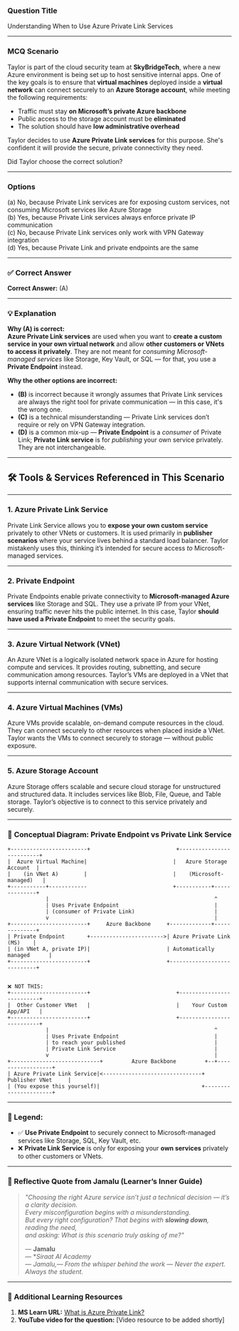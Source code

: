 ### **Question Title**  
Understanding When to Use Azure Private Link Services

---

### **MCQ Scenario**  
Taylor is part of the cloud security team at **SkyBridgeTech**, where a new Azure environment is being set up to host sensitive internal apps. One of the key goals is to ensure that **virtual machines** deployed inside a **virtual network** can connect securely to an **Azure Storage account**, while meeting the following requirements:

- Traffic must stay **on Microsoft’s private Azure backbone**  
- Public access to the storage account must be **eliminated**  
- The solution should have **low administrative overhead**

Taylor decides to use **Azure Private Link services** for this purpose. She's confident it will provide the secure, private connectivity they need.

Did Taylor choose the correct solution?

---

### **Options**  
(a) No, because Private Link services are for exposing custom services, not consuming Microsoft services like Azure Storage  
(b) Yes, because Private Link services always enforce private IP communication  
(c) No, because Private Link services only work with VPN Gateway integration  
(d) Yes, because Private Link and private endpoints are the same  

---

### ✅ **Correct Answer**  
**Correct Answer:** (A)

---

### 💡 **Explanation**  
**Why (A) is correct:**  
**Azure Private Link services** are used when you want to **create a custom service in your own virtual network** and allow **other customers or VNets to access it privately**. They are not meant for *consuming Microsoft-managed services* like Storage, Key Vault, or SQL — for that, you use a **Private Endpoint** instead.

**Why the other options are incorrect:**  
- **(B)** is incorrect because it wrongly assumes that Private Link services are always the right tool for private communication — in this case, it's the wrong one.  
- **(C)** is a technical misunderstanding — Private Link services don’t require or rely on VPN Gateway integration.  
- **(D)** is a common mix-up — **Private Endpoint** is a *consumer* of Private Link; **Private Link service** is for *publishing* your own service privately. They are not interchangeable.

---

## 🛠️ **Tools & Services Referenced in This Scenario**

---

### 1. **Azure Private Link Service**

Private Link Service allows you to **expose your own custom service** privately to other VNets or customers.
It is used primarily in **publisher scenarios** where your service lives behind a standard load balancer.
Taylor mistakenly uses this, thinking it’s intended for secure access *to* Microsoft-managed services.

---

### 2. **Private Endpoint**

Private Endpoints enable private connectivity to **Microsoft-managed Azure services** like Storage and SQL.
They use a private IP from your VNet, ensuring traffic never hits the public internet.
In this case, Taylor **should have used a Private Endpoint** to meet the security goals.

---

### 3. **Azure Virtual Network (VNet)**

An Azure VNet is a logically isolated network space in Azure for hosting compute and services.
It provides routing, subnetting, and secure communication among resources.
Taylor’s VMs are deployed in a VNet that supports internal communication with secure services.

---

### 4. **Azure Virtual Machines (VMs)**

Azure VMs provide scalable, on-demand compute resources in the cloud.
They can connect securely to other resources when placed inside a VNet.
Taylor wants the VMs to connect securely to storage — without public exposure.

---

### 5. **Azure Storage Account**

Azure Storage offers scalable and secure cloud storage for unstructured and structured data.
It includes services like Blob, File, Queue, and Table storage.
Taylor’s objective is to connect to this service privately and securely.

---

### 🧩 **Conceptual Diagram: Private Endpoint vs Private Link Service**

```plaintext
+------------------------+                           +--------------------------+
|  Azure Virtual Machine|                           |   Azure Storage Account  |
|    (in VNet A)        |                           |    (Microsoft-managed)   |
+-----------+------------                           +-----------+--------------+
            |                                                    ^
            | Uses Private Endpoint                              |
            | (consumer of Private Link)                         |
            v                                                    |
+------------------------+     Azure Backbone     +-------------+--------------+
| Private Endpoint       +----------------------->| Azure Private Link (MS)    |
| (in VNet A, private IP)|                        | Automatically managed      |
+------------------------+                        +----------------------------+


❌ NOT THIS:
+------------------------+                           +--------------------------+
|  Other Customer VNet   |                           |    Your Custom App/API   |
+------------------------+                           +--------------------------+
            |                                                    ^
            | Uses Private Endpoint                              |
            | to reach your published                            |
            | Private Link Service                               |
            v                                                    |
+----------------------------+         Azure Backbone         +--+------------------+
| Azure Private Link Service|<-------------------------------+   Publisher VNet     |
| (You expose this yourself)|                                +----------------------+
```

---

### 📝 Legend:

* ✅ **Use Private Endpoint** to securely connect to Microsoft-managed services like Storage, SQL, Key Vault, etc.
* ❌ **Private Link Service** is only for exposing your **own services** privately to other customers or VNets.


---




### 💬 Reflective Quote from Jamalu (Learner’s Inner Guide)


> *"Choosing the right Azure service isn’t just a technical decision — it’s a clarity decision.  
> Every misconfiguration begins with a misunderstanding.  
> But every right configuration? That begins with **slowing down**, reading the need,  
> and asking: What is this scenario truly asking of me?"*  
>
> — **Jamalu**  
> — **Siraat AI Academy*  
> — *Jamalu,— From the whisper behind the work*
> — *Never the expert. Always the student.*  

---




### 🔗 Additional Learning Resources  
1. **MS Learn URL:** [What is Azure Private Link?](https://learn.microsoft.com/en-us/azure/private-link/private-link-overview)  
2. **YouTube video for the question:** [Video resource to be added shortly]
